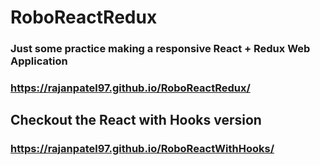 # RoboReactRedux
### Just some practice making a responsive React + Redux Web Application

### https://rajanpatel97.github.io/RoboReactRedux/

## Checkout the React with Hooks version

### https://rajanpatel97.github.io/RoboReactWithHooks/
